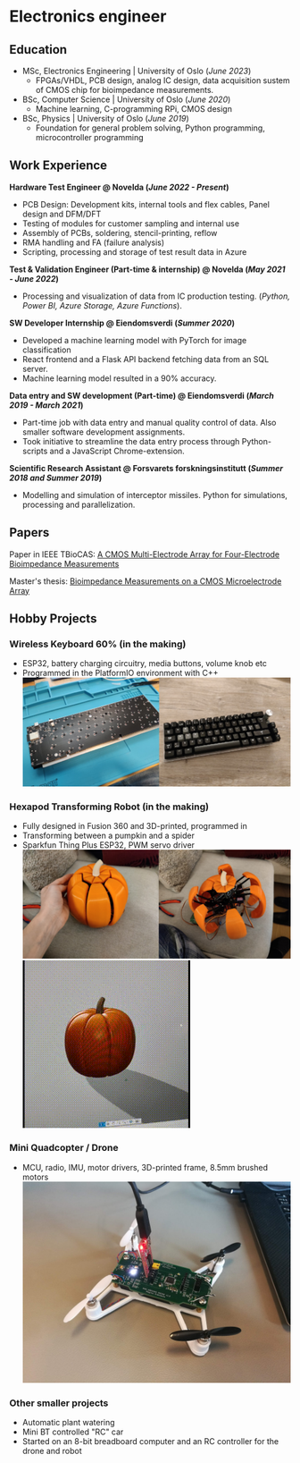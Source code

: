 # Electronics engineer

## Education
- MSc, Electronics Engineering | University of Oslo (_June 2023_)
  - FPGAs/VHDL, PCB design, analog IC design, data acquisition sustem of CMOS chip for bioimpedance measurements. 
- BSc, Computer Science | University of Oslo (_June 2020_)
  - Machine learning, C-programming RPi, CMOS design            		
- BSc, Physics | University of Oslo (_June 2019_)
  - Foundation for general problem solving, Python programming, microcontroller programming

## Work Experience
**Hardware Test Engineer @ Novelda  (_June 2022 - Present_)**
- PCB Design: Development kits, internal tools and flex cables, Panel design and DFM/DFT
- Testing of modules for customer sampling and internal use
- Assembly of PCBs, soldering, stencil-printing, reflow
- RMA handling and FA (failure analysis)
- Scripting, processing and storage of test result data in Azure

**Test & Validation Engineer (Part-time & internship) @ Novelda  (_May 2021 - June 2022_)**
- Processing and visualization of data from IC production testing. (_Python, Power BI, Azure Storage, Azure Functions_).

**SW Developer Internship @ Eiendomsverdi (_Summer 2020_)**
- Developed a machine learning model with PyTorch for image classification
- React frontend and a Flask API backend fetching data from an SQL server.
- Machine learning model resulted in a 90% accuracy.

**Data entry and SW development (Part-time) @ Eiendomsverdi (_March 2019 - March 2021_)**
- Part-time job with data entry and manual quality control of data. Also smaller software development assignments.
- Took initiative to streamline the data entry process through Python-scripts and a JavaScript Chrome-extension.

**Scientific Research Assistant @ Forsvarets forskningsinstitutt  (_Summer 2018 and Summer 2019_)**
- Modelling and simulation of interceptor missiles. Python for simulations, processing and parallelization. 

## Papers
Paper in IEEE TBioCAS: [A CMOS Multi-Electrode Array for Four-Electrode Bioimpedance Measurements](https://ieeexplore.ieee.org/document/9918036)

Master's thesis: [Bioimpedance Measurements on a CMOS Microelectrode Array](https://www.duo.uio.no/handle/10852/104550)

## Hobby Projects
### Wireless Keyboard 60% (in the making)
- ESP32, battery charging circuitry, media buttons, volume knob etc
- Programmed in the PlatformIO environment with C++
![Keyboard](/assets/img/kb.png)

### Hexapod Transforming Robot (in the making)
- Fully designed in Fusion 360 and 3D-printed, programmed in 
- Transforming between a pumpkin and a spider
- Sparkfun Thing Plus ESP32, PWM servo driver
![Hexapod](/assets/img/hexapod.png)
![Hexapod Gif](/assets/img/hexapod_f360.gif)

### Mini Quadcopter / Drone 
- MCU, radio, IMU, motor drivers, 3D-printed frame, 8.5mm brushed motors
![Mini Quadcopter](/assets/img/quadcopter.jpg)
  
### Other smaller projects 
- Automatic plant watering
- Mini BT controlled "RC" car
- Started on an 8-bit breadboard computer and an RC controller for the drone and robot
